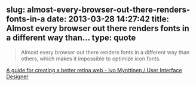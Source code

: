 slug: almost-every-browser-out-there-renders-fonts-in-a
date: 2013-03-28 14:27:42
title: Almost every browser out there renders fonts in a different way than...
type: quote
---

> Almost every browser out there renders fonts in a different way than others, which makes it impossible to optimize icon fonts.

[A guide for creating a better retina web - Ivo Mynttinen / User Interface Designer](http://ivomynttinen.com/blog/a-guide-for-creating-a-better-retina-web/)
